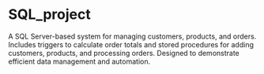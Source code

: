 # SQL_project
A SQL Server-based system for managing customers, products, and orders. Includes triggers to calculate order totals and stored procedures for adding customers, products, and processing orders. Designed to demonstrate efficient data management and automation.

